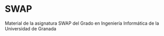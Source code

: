 # SWAP
Material de la asignatura SWAP del Grado en Ingeniería Informática de la Universidad de Granada
